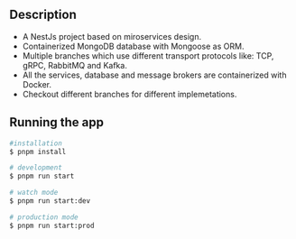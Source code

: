 ## Description

- A NestJs project based on miroservices design.
-	Containerized MongoDB database with Mongoose as ORM.
-	Multiple branches which use different transport protocols like: TCP, gRPC, RabbitMQ and Kafka.
-	All the services, database and message brokers are containerized with Docker.
- Checkout different branches for different implemetations.


## Running the app

```bash
#installation
$ pnpm install

# development
$ pnpm run start

# watch mode
$ pnpm run start:dev

# production mode
$ pnpm run start:prod
```
